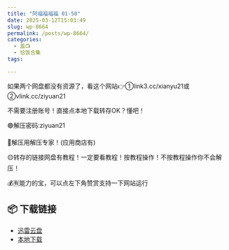 ```yaml
---
title: "阿福福福福 01-50"
date: 2025-03-12T15:03:49
slug: wp-8664
permalink: /posts/wp-8664/
categories:
  - 盖📺
  - 恰饭合集
tags:

---
```


如果两个网盘都没有资源了，看这个网站👉①link3.cc/xianyu21或②vlink.cc/ziyuan21

不需要注册账号！直接点本地下载转存OK？懂吧！

🟢解压密码:ziyuan21

🔵解压用解压专家！(应用商店有)

🟡转存的链接网盘有教程！一定要看教程！按教程操作！不按教程操作你不会解压！

💰🈶能力的宝，可以点左下角赞赏支持一下网站运行

## 📦 下载链接
- [迅雷云盘](https://blziyuan21.com/pay-download/8664?key=d202beb333&down_id=0)
- [本地下载](https://blziyuan21.com/pay-download/8664?key=d202beb333&down_id=1)

